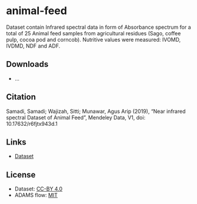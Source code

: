 # animal-feed
Dataset contain Infrared spectral data in form of Absorbance spectrum for a total of 25 Animal 
feed samples from agricultural residues (Sago, coffee pulp, cocoa pod and corncob). Nutritive 
values were measured: IVOMD, IVDMD, NDF and ADF. 


## Downloads

* ...


## Citation

Samadi, Samadi; Wajizah, Sitti; Munawar, Agus Arip (2019), “Near infrared spectral Dataset of Animal Feed”, Mendeley Data, V1, doi: 10.17632/r6fjtx943d.1


## Links

* [Dataset](https://data.mendeley.com/datasets/r6fjtx943d/1)


## License

* Dataset: [CC-BY 4.0](https://creativecommons.org/licenses/by/4.0/)
* ADAMS flow: [MIT](https://opensource.org/licenses/MIT)
